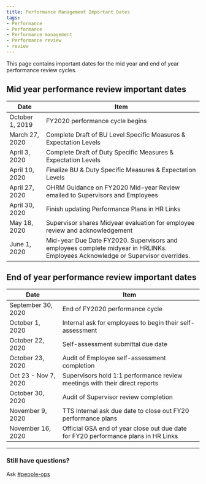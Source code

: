 ```yaml
---
title: Performance Management Important Dates
tags:
- Performance
- Performance
- Performance management
- Performance review
- review
---
```


This page contains important dates for the mid year and end of year performance review cycles.

## Mid year performance review important dates

Date | Item
-------|-------
October 1, 2019 | FY2020 performance cycle begins
March 27, 2020 | Complete Draft of BU Level Specific Measures & Expectation Levels
April 3, 2020 | Complete Draft of Duty Specific Measures & Expectation Levels
April 10, 2020 | Finalize BU & Duty Specific Measures & Expectation Levels
April 27, 2020 | OHRM Guidance on FY2020 Mid-year Review emailed to Supervisors and Employees
April 30, 2020 | Finish updating Performance Plans in HR Links
May 18, 2020 | Supervisor shares Midyear evaluation for employee review and acknowledgement
June 1, 2020 | Mid-year Due Date FY2020. Supervisors and employees complete midyear in HRLINKs.  Employees Acknowledge or Supervisor overrides.

## End of year performance review important dates

Date | Item
-------|-------
September 30, 2020 | End of FY2020 performance cycle
October 1, 2020 | Internal ask for employees to begin their self-assessment
October 22, 2020 | Self-assessment submittal due date
October 23, 2020 | Audit of Employee self-assessment completion
Oct 23 - Nov 7, 2020 | Supervisors hold 1:1 performance review meetings with their direct reports
October 30, 2020 | Audit of Supervisor review completion
November 9, 2020 | TTS Internal ask due date to close out FY20 performance plans
November 16, 2020 | Official GSA end of year close out due date for FY20 performance plans in HR Links

--------------------------------------------------------------------------------

### Still have questions?

Ask [#people-ops](https://gsa-tts.slack.com/messages/people-ops)
